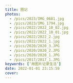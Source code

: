 ```yaml
---
title: 图记
photos:
  - /pics/2023/IMG_0681.jpg
  - /pics/2023/IMG_1794.jpg
  - /pics/2022/2022_10_02.jpg
  - /pics/2022/2022_10_01.jpg
  - /pics/2022/2022_2.jpg
  - /pics/2022/2022_1.jpg
  - /pics/2020/2020_3.JPG
  - /pics/2020/2020_2.JPG
  - /pics/2020/2020_1.JPG
  - /pics/2017/2017_1.JPG
keywords: [‘用图片记录生活’]
date: 2022-01-01 23:15:59
cover:
---
```

